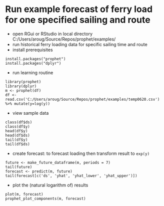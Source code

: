 # Run example forecast of ferry load for one specified sailing and route
- open RGui or RStudio in local directory C:/Users/aroug/Source/Repos/prophet/examples/
- run historical ferry loading data for specific sailing time and route
- install prerequisites
```
install.packages("prophet")
install.packages("dplyr")
```
- run learning routine
```
library(prophet)
library(dplyr)
m <- prophet(df)
df <- read.csv('C:/Users/aroug/Source/Repos/prophet/examples/temp0620.csv') %>% mutate(y=log(y))
```
- view sample data
```
class(df$ds)
class(df$y)
head(df$y)
head(df$ds)
tail(df$y)
tail(df$ds)
```
- create forecast: to forecast loading then transform result to ```exp(y)```
```
future <- make_future_dataframe(m, periods = 7)
tail(future)
forecast <- predict(m, future)
tail(forecast[c('ds', 'yhat', 'yhat_lower', 'yhat_upper')])
```
- plot the (natural logarithm of) results
```
plot(m, forecast)
prophet_plot_components(m, forecast)
```
